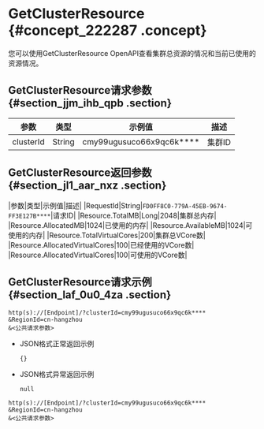 # GetClusterResource {#concept_222287 .concept}

您可以使用GetClusterResource OpenAPI查看集群总资源的情况和当前已使用的资源情况。

## GetClusterResource请求参数 {#section_jjm_ihb_qpb .section}

|参数|类型|示例值|描述|
|--|--|---|--|
|clusterId|String|cmy99ugusuco66x9qc6k\*\*\*\*|集群ID|

## GetClusterResource返回参数 {#section_jl1_aar_nxz .section}

|参数|类型|示例值|描述|
|RequestId|String|`FD0FF8C0-779A-45EB-9674-FF3E127B****`|请求ID|
|Resource.TotalMB|Long|2048|集群总内存|
|Resource.AllocatedMB|1024|已使用的内存|
|Resource.AvailableMB|1024|可使用的内存|
|Resource.TotalVirtualCores|200|集群总VCore数|
|Resource.AllocatedVirtualCores|100|已经使用的VCore数|
|Resource.AllocatedVirtualCores|100|可使用的VCore数|

## GetClusterResource请求示例 {#section_laf_0u0_4za .section}

```
http(s)://[Endpoint]/?clusterId=cmy99ugusuco66x9qc6k****
&RegionId=cn-hangzhou
&<公共请求参数>
```

-   JSON格式正常返回示例

    ``` {#codeblock_b7b_w6l_sce}
    {}
    ```

-   JSON格式异常返回示例

    ``` {#codeblock_5ou_x1u_462}
    null
    ```


```
http(s)://[Endpoint]/?clusterId=cmy99ugusuco66x9qc6k****
&RegionId=cn-hangzhou
&<公共请求参数>
```

